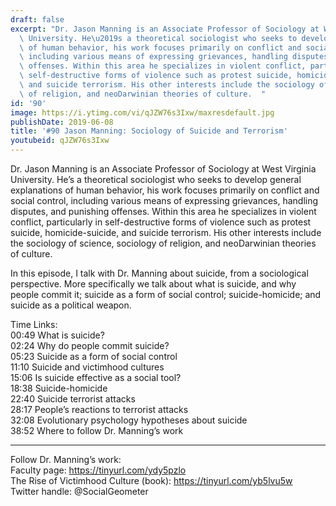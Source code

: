 ```yaml
---
draft: false
excerpt: "Dr. Jason Manning is an Associate Professor of Sociology at West Virginia\
  \ University. He\u2019s a theoretical sociologist who seeks to develop general explanations\
  \ of human behavior, his work focuses primarily on conflict and social control,\
  \ including various means of expressing grievances, handling disputes, and punishing\
  \ offenses. Within this area he specializes in violent conflict, particularly in\
  \ self-destructive forms of violence such as protest suicide, homicide-suicide,\
  \ and suicide terrorism. His other interests include the sociology of science, sociology\
  \ of religion, and neoDarwinian theories of culture.  "
id: '90'
image: https://i.ytimg.com/vi/qJZW76s3Ixw/maxresdefault.jpg
publishDate: 2019-06-08
title: '#90 Jason Manning: Sociology of Suicide and Terrorism'
youtubeid: qJZW76s3Ixw
---
```

Dr. Jason Manning is an Associate Professor of Sociology at West Virginia University. He’s a theoretical sociologist who seeks to develop general explanations of human behavior, his work focuses primarily on conflict and social control, including various means of expressing grievances, handling disputes, and punishing offenses. Within this area he specializes in violent conflict, particularly in self-destructive forms of violence such as protest suicide, homicide-suicide, and suicide terrorism. His other interests include the sociology of science, sociology of religion, and neoDarwinian theories of culture.  

In this episode, I talk with Dr. Manning about suicide, from a sociological perspective. More specifically we talk about what is suicide, and why people commit it; suicide as a form of social control; suicide-homicide; and suicide as a political weapon.

Time Links:  
00:49  What is suicide?   
02:24  Why do people commit suicide?        
05:23  Suicide as a form of social control  
11:10  Suicide and victimhood cultures  
15:06  Is suicide effective as a social tool?  
18:38  Suicide-homicide          
22:40  Suicide terrorist attacks       
28:17  People’s reactions to terrorist attacks      
32:08  Evolutionary psychology hypotheses about suicide  
38:52  Where to follow Dr. Manning’s work

---

Follow Dr. Manning’s work:  
Faculty page: https://tinyurl.com/ydy5pzlo  
The Rise of Victimhood Culture (book): https://tinyurl.com/yb5lvu5w   
Twitter handle: @SocialGeometer
